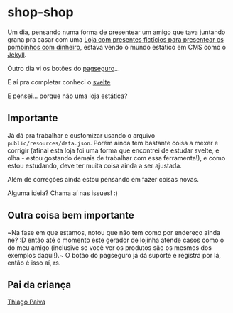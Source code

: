 # shop-shop

Um dia, pensando numa forma de presentear um amigo que tava juntando grana pra casar com uma [Loja com presentes fictícios para presentear os pombinhos com dinheiro](http://casei.vix.br/), estava vendo o mundo estático em CMS como o [Jekyll](https://jekyllrb.com/).

Outro dia vi os botões do [pagseguro](https://pagseguro.uol.com.br/para-seu-negocio/online/venda-rapida#blog-site)...

E aí pra completar conheci o [svelte](http://svelte.dev)

E pensei... porque não uma loja estática?

## Importante

Já dá pra trabalhar e customizar usando o arquivo `public/resources/data.json`. Porém ainda tem bastante coisa a mexer e corrigir (afinal esta loja foi uma forma que encontrei de estudar svelte, e olha - estou gostando demais de trabalhar com essa ferramenta!), e como estou estudando, deve ter muita coisa ainda a ser ajustada.

Além de correções ainda estou pensando em fazer coisas novas.

Alguma ideia? Chama aí nas issues! :)

## Outra coisa bem importante

~Na fase em que estamos, notou que não tem como por endereço ainda né? :D então até o momento este gerador de lojinha atende casos como o do meu amigo (inclusive se você ver os produtos são os mesmos dos exemplos daqui!).~ O botão do pagseguro já dá suporte e registra por lá, então é isso aí, rs.

## Pai da criança

[Thiago Paiva](http://paiva-thiago.github.io/)

